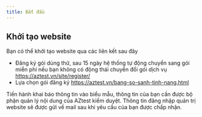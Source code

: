 ```yaml
---
title: Bắt đầu
---
```


## Khởi tạo website

Bạn có thể khởi tạo website qua các liên kết sau đây

- Đăng ký gói dùng thử, sau 15 ngày hệ thống tự động chuyển sang gói miễn phí nếu bạn không có động thái chuyển đổi gói dịch vụ https://aztest.vn/site/register/
- Lựa chọn gói đăng ký https://aztest.vn/bang-so-sanh-tinh-nang.html

Tiến hành khai báo thông tin vào biểu mẫu, thông tin của bạn cần được bộ phận quản lý nội dung của AZtest kiểm duyệt. Thông tin đăng nhập quản trị website sẽ được gửi về mail sau khi yêu cầu của bạn được chấp nhận.
